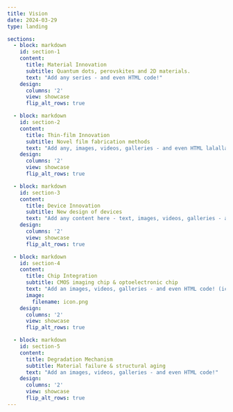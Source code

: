 ```yaml
---
title: Vision
date: 2024-03-29
type: landing

sections:
  - block: markdown
    id: section-1
    content:
      title: Material Innovation
      subtitle: Quantum dots, perovskites and 2D materials.
      text: "Add any series - and even HTML code!"
    design:
      columns: '2'
      view: showcase
      flip_alt_rows: true

  - block: markdown
    id: section-2
    content:
      title: Thin-film Innovation
      subtitle: Novel film fabrication methods
      text: "Add any, images, videos, galleries - and even HTML lalallala code!"
    design:
      columns: '2'
      view: showcase
      flip_alt_rows: true

  - block: markdown
    id: section-3
    content:
      title: Device Innovation
      subtitle: New design of devices
      text: "Add any content here - text, images, videos, galleries - and even HTML code! but not really for me"
    design:
      columns: '2'
      view: showcase
      flip_alt_rows: true

  - block: markdown
    id: section-4
    content:
      title: Chip Integration
      subtitle: CMOS imaging chip & optoelectronic chip
      text: "Add an images, videos, galleries - and even HTML code! (icon.png)"
      image:
        filename: icon.png
    design:
      columns: '2'
      view: showcase
      flip_alt_rows: true

  - block: markdown
    id: section-5
    content:
      title: Degradation Mechanism
      subtitle: Material failure & structural aging
      text: "Add an images, videos, galleries - and even HTML code!"
    design:
      columns: '2'
      view: showcase
      flip_alt_rows: true
---
```

